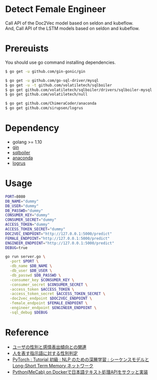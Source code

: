 # Detect Female Engineer


Call API of the Doc2Vec model based on seldon and kubeflow.  
And, Call API of the LSTM models based on seldon and kubeflow.  

# Prereuists

You should use go command installing dependencies.

```sh
$ go get -u github.com/gin-gonic/gin

$ go get -u github.com/go-sql-driver/mysql
$ go get -u -t github.com/volatiletech/sqlboiler
$ go get github.com/volatiletech/sqlboiler/drivers/sqlboiler-mysql
$ go get github.com/volatiletech/null

$ go get github.com/ChimeraCoder/anaconda
$ go get github.com/sirupsen/logrus
```

# Dependency

- golang >= 1.10
- [gin](https://github.com/gin-gonic/gin)
- [sqlboiler](https://github.com/volatiletech/sqlboiler)
- [anaconda](https://github.com/ChimeraCoder/anaconda)
- [logrus](https://github.com/sirupsen/logrus)

# Usage

```sh
PORT=8080
DB_NAME="dummy"
DB_USER="dummy"
DB_PASSWD="dummy"
CONSUMER_KEY="dummy"
CONSUMER_SECRET="dummy"
ACCESS_TOKEN="dummy"
ACCESS_TOKEN_SECRET="dummy"
DOC2VEC_ENDPOINT="http://127.0.0.1:5000/predict"
FEMALE_ENDPOINT="http://127.0.0.1:5000/predict"
ENGINEER_ENDPOINT="http://127.0.0.1:5000/predict"
DEBUG=true

go run server.go \
  -port $PORT \
  -db_name $DB_NAME \
  -db_user $DB_USER \
  -db_passwd $DB_PASSWD \
  -consumer_key $CONSUMER_KEY \
  -consumer_secret $CONSUMER_SECRET \
  -access_token $ACCESS_TOKEN \
  -access_token_secret $ACCESS_TOKEN_SECRET \
  -doc2vec_endpoint $DOC2VEC_ENDPOINT \
  -female_endpoint $FEMALE_ENDPOINT \
  -engineer_endpoint $ENGINEER_ENDPOINT \
  -sql_debug $DEBUG
```

# Reference

- [ユーザの性別と感情表出傾向との関連](https://www.ai-gakkai.or.jp/jsai2017/webprogram/2017/pdf/42.pdf)
- [人を表す指示語に対する性別判定](https://www.anlp.jp/proceedings/annual_meeting/2017/pdf_dir/P16-7.pdf)
- [PyTorch : Tutorial 初級 : NLP のための深層学習 : シーケンスモデルと Long-Short Term Memory ネットワーク](http://torch.classcat.com/2018/05/11/pytorch-tutorial-nlp-sequence-models/)
- [Python(MeCab) on Dockerで日本語テキスト処理APIをサクッと実装](https://qiita.com/oreyutarover/items/909d614ca3b48d2c9e16)
